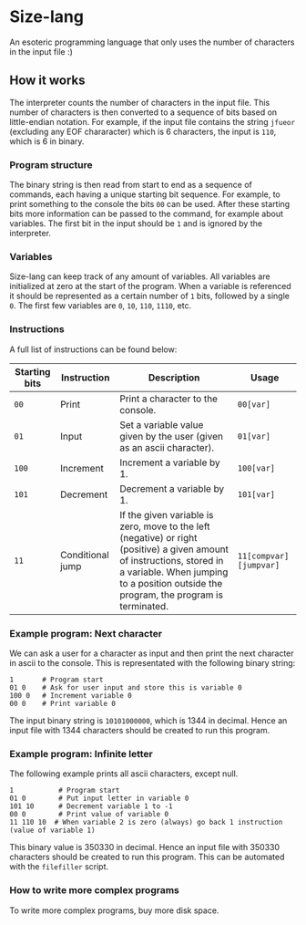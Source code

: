 
# Size-lang

An esoteric programming language that only uses the number of characters in the input file :)

## How it works

The interpreter counts the number of characters in the input file. This number of characters is then converted to a sequence of bits based on little-endian notation. For example, if the input file contains the string `jfueor` (excluding any EOF chararacter) which is 6 characters, the input is `110`, which is 6 in binary.

### Program structure

The binary string is then read from start to end as a sequence of commands, each having a unique starting bit sequence. For example, to print something to the console the bits `00` can be used. After these starting bits more information can be passed to the command, for example about variables. The first bit in the input should be `1` and is ignored by the interpreter.

### Variables

Size-lang can keep track of any amount of variables. All variables are initialized at zero at the start of the program. When a variable is referenced it should be represented as a certain number of `1` bits, followed by a single `0`. The first few variables are `0`, `10`, `110`, `1110`, etc.

### Instructions

A full list of instructions can be found below:

| Starting bits | Instruction | Description | Usage |
| --- | --- | --- | --- |
| `00` | Print | Print a character to the console. | `00[var]` |
| `01` | Input | Set a variable value given by the user (given as an ascii character). | `01[var]` |
| `100` | Increment | Increment a variable by 1. | `100[var]` |
| `101` | Decrement | Decrement a variable by 1. | `101[var]` |
| `11` | Conditional jump | If the given variable is zero, move to the left (negative) or right (positive) a given amount of instructions, stored in a variable. When jumping to a position outside the program, the program is terminated. | `11[compvar][jumpvar]` |

### Example program: Next character

We can ask a user for a character as input and then print the next character in ascii to the console. This is representated with the following binary string:
```
1       # Program start
01 0    # Ask for user input and store this is variable 0
100 0   # Increment variable 0
00 0    # Print variable 0
```
The input binary string is `10101000000`, which is 1344 in decimal. Hence an input file with 1344 characters should be created to run this program.

### Example program: Infinite letter

The following example prints all ascii characters, except null.
```
1           # Program start
01 0        # Put input letter in variable 0
101 10      # Decrement variable 1 to -1
00 0        # Print value of variable 0
11 110 10  # When variable 2 is zero (always) go back 1 instruction (value of variable 1)
```
This binary value is 350330 in decimal. Hence an input file with 350330 characters should be created to run this program. This can be automated with the `filefiller` script.

### How to write more complex programs

To write more complex programs, buy more disk space.
